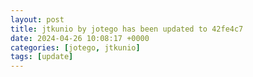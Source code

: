 ```yaml
---
layout: post
title: jtkunio by jotego has been updated to 42fe4c7
date: 2024-04-26 10:08:17 +0000
categories: [jotego, jtkunio]
tags: [update]
---
```


